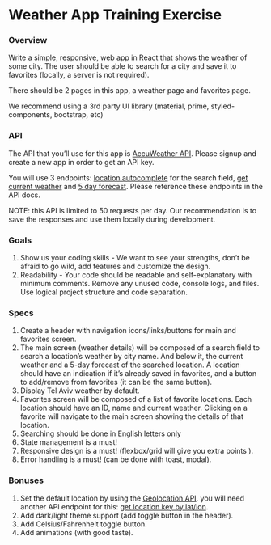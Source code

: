 # Weather App Training Exercise

### Overview

Write a simple, responsive, web app in React that shows the weather of some city. The user should be able to search for a city and save it to favorites (locally, a server is not required).

There should be 2 pages in this app, a weather page and favorites page.

We recommend using a 3rd party UI library (material, prime, styled-components, bootstrap, etc)

### API

The API that you’ll use for this app is [AccuWeather API](https://developer.accuweather.com/). Please signup and create a new app in order to get an API key.

You will use 3 endpoints: [location autocomplete](https://developer.accuweather.com/accuweather-locations-api/apis/get/locations/v1/cities/autocomplete) for the search field, [get current weather](https://developer.accuweather.com/accuweather-current-conditions-api/apis/get/currentconditions/v1/%7BlocationKey%7D) and [5 day forecast](https://developer.accuweather.com/accuweather-forecast-api/apis/get/forecasts/v1/daily/5day/%7BlocationKey%7D). Please reference these endpoints in the API docs.

NOTE: this API is limited to 50 requests per day. Our recommendation is to save the responses and use them locally during development.

### Goals

1. Show us your coding skills - We want to see your strengths, don’t be afraid to go wild, add features and customize the design.
2. Readability - Your code should be readable and self-explanatory with minimum comments. Remove any unused code, console logs, and files. Use logical project structure and code separation.

### Specs

1. Create a header with navigation icons/links/buttons for main and favorites screen.
2. The main screen (weather details) will be composed of a search field to search a location’s weather by city name. And below it, the current weather and a 5-day forecast of the searched location. A location should have an indication if it’s already saved in favorites, and a button to add/remove from favorites (it can be the same button).
3. Display Tel Aviv weather by default.
4. Favorites screen will be composed of a list of favorite locations. Each location should have an ID, name and current weather. Clicking on a favorite will navigate to the main screen showing the details of that location.
5. Searching should be done in English letters only
6. State management is a must!
7. Responsive design is a must! (flexbox/grid will give you extra points ).
8. Error handling is a must! (can be done with toast, modal).

### Bonuses

1. Set the default location by using the [Geolocation API](https://developer.mozilla.org/en-US/docs/Web/API/Geolocation_API). you will need another API endpoint for this: [get location key by lat/lon](https://developer.accuweather.com/accuweather-locations-api/apis/get/locations/v1/cities/geoposition/search).
2. Add dark/light theme support (add toggle button in the header).
3. Add Celsius/Fahrenheit toggle button.
4. Add animations (with good taste).